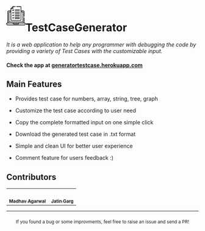 <img width="50px" height="50px" align="left" src="https://raw.githubusercontent.com/jatin-773762/TestCaseGenerator/master/TestCaseGenerator/icon.svg">

# TestCaseGenerator 

*It is a web application to help any programmer with debugging the code by providing a variety of Test Cases with the customizable input.*

#### Check the app at [generatortestcase.herokuapp.com](http://generatortestcase.herokuapp.com/)

## Main Features

- Provides test case for numbers, array, string, tree, graph

- Customize the test case according to user need

- Copy the complete formatted input on one simple click

- Download the generated test case in .txt format

- Simple and clean UI for better user experience

- Comment feature for users feedback :)

## Contributors 
<table>
  <tr>
    <td align="center"><a href="https://github.com/madhav5225"><img src="https://avatars3.githubusercontent.com/u/49210766?s=460&u=496f08c1e3f7e11b328b52c82490ed8d1300efd9&v=4" width="100px;" alt=""/><br /><sub><b>Madhav Agarwal</b></sub></a><br/></td>
    <td align="center"><a href="https://github.com/jatin-773762"><img src="https://avatars0.githubusercontent.com/u/46717453?s=460&u=00fabfdcf26b38e2915565bb4c774f24f9832b31&v=4" width="100px;" alt=""/><br /><sub><b>Jatin Garg</b></sub></a><br /></td>
  </tr>
</table>

<hr>

<div align="center">
  <sub>If you found a bug or some improvments, feel free to raise an issue and send a PR!</sub>
</div>
